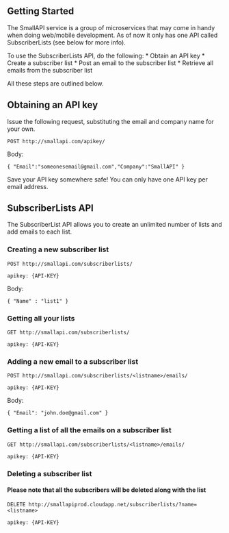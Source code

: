 ﻿## Getting Started
The SmallAPI service is a group of microservices that may come in handy when doing web/mobile development.
As of now it only has one API called SubscriberLists (see below for more info).

To use the SubscriberLists API, do the following:
	* Obtain an API key
	* Create a subscriber list
	* Post an email to the subscriber list
	* Retrieve all emails from the subscriber list

All these steps are outlined below.


## Obtaining an API key

Issue the following request, substituting the email and company name for your own.

```httprequest
POST http://smallapi.com/apikey/
```

Body:
```
{ "Email":"someonesemail@gmail.com","Company":"SmallAPI" }
```

Save your API key somewhere safe!
You can only have one API key per email address.


## SubscriberLists API

The SubscriberList API allows you to create an unlimited number of lists and add emails to each list.

### Creating a new subscriber list

```httprequest
POST http://smallapi.com/subscriberlists/
```

```header
apikey: {API-KEY}
```

Body:
```
{ "Name" : "list1" }
```


### Getting all your lists 

```httprequest
GET http://smallapi.com/subscriberlists/
```

```header
apikey: {API-KEY}
```

### Adding a new email to a subscriber list

```httprequest
POST http://smallapi.com/subscriberlists/<listname>/emails/
```

```header
apikey: {API-KEY}
```

Body:
```
{ "Email": "john.doe@gmail.com" }
```

### Getting a list of all the emails on a subscriber list

```httprequest
GET http://smallapi.com/subscriberlists/<listname>/emails/
```

```header
apikey: {API-KEY}
```

### Deleting a subscriber list

#### Please note that all the subscribers will be deleted along with the list

```httprequest
DELETE http://smallapiprod.cloudapp.net/subscriberlists/?name=<listname>
```

```header
apikey: {API-KEY}
```
